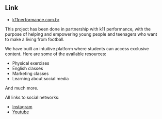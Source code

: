 
## Link

- [k11performance.com.br](https://app.k11performance.com/)

This project has been done in partnership with k11 performance, with the purpose of helping and empowering young people and teenagers who want to make a living from football.

We have built an intuitive platform where students can access exclusive content. Here are some of the available resources:

- Physical exercises
- English classes
- Marketing classes
- Learning about social media

And much more.

All links to social networks:

<ul>
  <li>
    <a href="https://www.instagram.com/k11performance/" target="_blank">
      Instagram
    </a>
  </li>
  <li>
    <a href="https://www.youtube.com/@K11HighPerformance" target="_blank">
      Youtube
    </a>
  </li>
</ul>
